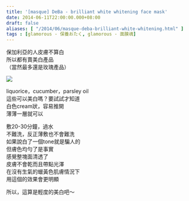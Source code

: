 ```yaml
---
title: '[masque] DeBa - brilliant white whitening face mask'
date: 2014-06-11T22:00:00.000+08:00
draft: false
aliases: [ "/2014/06/masque-deba-brilliant-white-whitening.html" ]
tags : [glamorous - 保養おたく, glamorous - 面膜魂]
---
```


保加利亞的人皮膚不算白  
所以都有賣美白產品  
（當然最多還是玫瑰產品）  

[![](https://1.bp.blogspot.com/-2KmqCfxbVJk/XDNYTPNCQAI/AAAAAAAAFCk/FinUMGzrtKMAN6cUOIrdv-FkkOafwWQsgCLcBGAs/s640/114.jpg)](https://1.bp.blogspot.com/-2KmqCfxbVJk/XDNYTPNCQAI/AAAAAAAAFCk/FinUMGzrtKMAN6cUOIrdv-FkkOafwWQsgCLcBGAs/s1600/114.jpg)

liquorice，cucumber，parsley oil  
這些可以美白嗎？要試試才知道  
白色cream狀，容易推開  
薄薄一層就可以  
  
敷20-30分鐘，過水  
不難洗，反正薄敷也不會難洗  
如果說白了一個tone就是騙人的  
但膚色均勻了是事實  
感覺整塊面清透了  
皮膚不會乾而且帶點光澤  
在沒有生氣的蠟黃色肌膚情況下  
用這個的效果會更明顯  
  
所以，這算是輕度的美白吧～